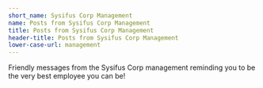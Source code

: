 ```yaml
---
short_name: Sysifus Corp Management
name: Posts from Sysifus Corp Management
title: Posts from Sysifus Corp Management
header-title: Posts from Sysifus Corp Management
lower-case-url: management
---
```


Friendly messages from the Sysifus Corp management reminding you to be the very best employee you can be!
